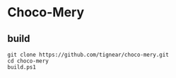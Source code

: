 # Choco-Mery
## build
    git clone https://github.com/tignear/choco-mery.git
    cd choco-mery
    build.ps1
